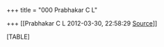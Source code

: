 +++
title = "000 Prabhakar C L"

+++
[[Prabhakar C L	2012-03-30, 22:58:29 [Source](https://groups.google.com/g/bvparishat/c/nnuLYUWoPqw)]]



[TABLE]


